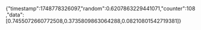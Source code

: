 {"timestamp":1748778326097,"random":0.6207863229441071,"counter":108,"data":[0.7455072660772508,0.3735809863064288,0.08210801542719381]}
